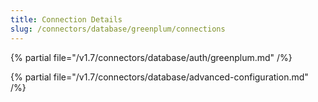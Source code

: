```yaml
---
title: Connection Details
slug: /connectors/database/greenplum/connections
---
```


{% partial file="/v1.7/connectors/database/auth/greenplum.md" /%}

{% partial file="/v1.7/connectors/database/advanced-configuration.md" /%}